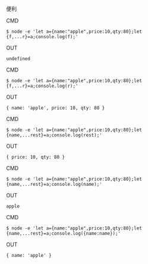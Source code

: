 便利

CMD

```
$ node -e 'let a={name:"apple",price:10,qty:80};let {f,...r}=a;console.log(f);'
```

OUT

```
undefined
```

CMD

```
$ node -e 'let a={name:"apple",price:10,qty:80};let {f,...r}=a;console.log(r);'
```

OUT

```
{ name: 'apple', price: 10, qty: 80 }
```

CMD

```
$ node -e 'let a={name:"apple",price:10,qty:80};let {name,...rest}=a;console.log(rest);'
```

OUT

```
{ price: 10, qty: 80 }
```

CMD

```
$ node -e 'let a={name:"apple",price:10,qty:80};let {name,...rest}=a;console.log(name);'
```

OUT

```
apple
```

CMD

```
$ node -e 'let a={name:"apple",price:10,qty:80};let {name,...rest}=a;console.log({name:name});'
```

OUT

```
{ name: 'apple' }
```

